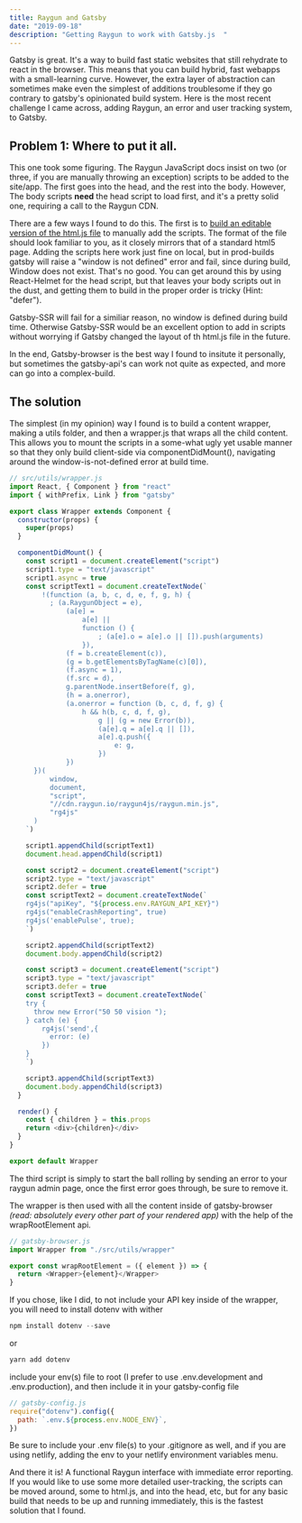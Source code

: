 ```yaml
---
title: Raygun and Gatsby
date: "2019-09-18"
description: "Getting Raygun to work with Gatsby.js  "
---
```


Gatsby is great. It's a way to build fast static websites that still rehydrate to react in the browser. This means that you can build hybrid, fast webapps with a small-learning curve. However, the extra layer of abstraction can sometimes make even the simplest of additions troublesome if they go contrary to gatsby's opinionated build system. Here is the most recent challenge I came across, adding Raygun, an error and user tracking system, to Gatsby.

## Problem 1: Where to put it all.

This one took some figuring. The Raygun JavaScript docs insist on two (or three, if you are manually throwing an exception) scripts to be added to the site/app. The first goes into the head, and the rest into the body. However, The body scripts **need** the head script to load first, and it's a pretty solid one, requiring a call to the Raygun CDN.

There are a few ways I found to do this. The first is to [build an editable version of the html.js file](https://www.gatsbyjs.org/docs/custom-html/) to manually add the scripts. The format of the file should look familiar to you, as it closely mirrors that of a standard html5 page. Adding the scripts here work just fine on local, but in prod-builds gatsby will raise a "window is not defined" error and fail, since during build, Window does not exist. That's no good. You can get around this by using React-Helmet for the head script, but that leaves your body scripts out in the dust, and getting them to build in the proper order is tricky (Hint: "defer").

Gatsby-SSR will fail for a similiar reason, no window is defined during build time. Otherwise Gatsby-SSR would be an excellent option to add in scripts without worrying if Gatsby changed the layout of th html.js file in the future. 

In the end, Gatsby-browser is the best way I found to insitute it personally, but sometimes the gatsby-api's can work not quite as expected, and more can go into a complex-build.

## The solution

The simplest (in my opinion) way I found is to build a content wrapper, making a utils folder, and then a wrapper.js that wraps all the child content. This allows you to mount the scripts in a some-what ugly yet usable manner so that they only build client-side via componentDidMount(), navigating around the window-is-not-defined error at build time.

```js
// src/utils/wrapper.js
import React, { Component } from "react"
import { withPrefix, Link } from "gatsby"

export class Wrapper extends Component {
  constructor(props) {
    super(props)
  }

  componentDidMount() {
    const script1 = document.createElement("script")
    script1.type = "text/javascript"
    script1.async = true
    const scriptText1 = document.createTextNode(`
        !(function (a, b, c, d, e, f, g, h) {
          ; (a.RaygunObject = e),
              (a[e] =
                  a[e] ||
                  function () {
                      ; (a[e].o = a[e].o || []).push(arguments)
                  }),
              (f = b.createElement(c)),
              (g = b.getElementsByTagName(c)[0]),
              (f.async = 1),
              (f.src = d),
              g.parentNode.insertBefore(f, g),
              (h = a.onerror),
              (a.onerror = function (b, c, d, f, g) {
                  h && h(b, c, d, f, g),
                      g || (g = new Error(b)),
                      (a[e].q = a[e].q || []),
                      a[e].q.push({
                          e: g,
                      })
              })
      })(
          window,
          document,
          "script",
          "//cdn.raygun.io/raygun4js/raygun.min.js",
          "rg4js"
      )
    `)

    script1.appendChild(scriptText1)
    document.head.appendChild(script1)

    const script2 = document.createElement("script")
    script2.type = "text/javascript"
    script2.defer = true
    const scriptText2 = document.createTextNode(`
    rg4js("apiKey", "${process.env.RAYGUN_API_KEY}")
    rg4js("enableCrashReporting", true)
    rg4js('enablePulse', true);
    `)

    script2.appendChild(scriptText2)
    document.body.appendChild(script2)

    const script3 = document.createElement("script")
    script3.type = "text/javascript"
    script3.defer = true
    const scriptText3 = document.createTextNode(`
    try {
      throw new Error("50 50 vision ");
    } catch (e) {
        rg4js('send',{
          error: (e)
        })
    }
    `)

    script3.appendChild(scriptText3)
    document.body.appendChild(script3)
  }

  render() {
    const { children } = this.props
    return <div>{children}</div>
  }
}

export default Wrapper
```
The third script is simply to start the ball rolling by sending an error to your raygun admin page, once the first error goes through, be sure to remove it.

The wrapper is then used with all the content inside of gatsby-browser *(read: absolutely every other part of your rendered app)* with the help of the wrapRootElement api.

```js
// gatsby-browser.js
import Wrapper from "./src/utils/wrapper"

export const wrapRootElement = ({ element }) => {
  return <Wrapper>{element}</Wrapper>
}
```

If you chose, like I did, to not include your API key inside of the wrapper, you will need to install dotenv with wither

```js
npm install dotenv --save
```
or 
```js
yarn add dotenv
```

include your env(s) file to root (I prefer to use .env.development and .env.production), and then include it in your gatsby-config file

```js
// gatsby-config.js
require("dotenv").config({
  path: `.env.${process.env.NODE_ENV}`,
})
```
Be sure to include your .env file(s) to your .gitignore as well, and if you are using netlify, adding the env to your netlify environment variables menu.

And there it is! A functional Raygun interface with immediate error reporting. If you would like to use some more detailed user-tracking, the scripts can be moved around, some to html.js, and into the head, etc, but for any basic build that needs to be up and running immediately, this is the fastest solution that I found.
